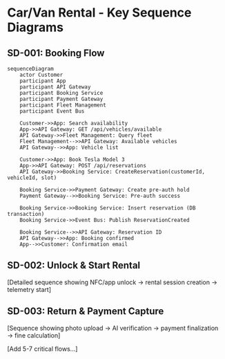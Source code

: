 # Car/Van Rental - Key Sequence Diagrams

## SD-001: Booking Flow
```mermaid
sequenceDiagram
    actor Customer
    participant App
    participant API Gateway
    participant Booking Service
    participant Payment Gateway
    participant Fleet Management
    participant Event Bus

    Customer->>App: Search availability
    App->>API Gateway: GET /api/vehicles/available
    API Gateway->>Fleet Management: Query fleet
    Fleet Management-->>API Gateway: Available vehicles
    API Gateway-->>App: Vehicle list
    
    Customer->>App: Book Tesla Model 3
    App->>API Gateway: POST /api/reservations
    API Gateway->>Booking Service: CreateReservation(customerId, vehicleId, slot)
    
    Booking Service->>Payment Gateway: Create pre-auth hold
    Payment Gateway-->>Booking Service: Pre-auth success
    
    Booking Service->>Booking Service: Insert reservation (DB transaction)
    Booking Service->>Event Bus: Publish ReservationCreated
    
    Booking Service-->>API Gateway: Reservation ID
    API Gateway-->>App: Booking confirmed
    App-->>Customer: Confirmation email
```

## SD-002: Unlock & Start Rental
[Detailed sequence showing NFC/app unlock → rental session creation → telemetry start]

## SD-003: Return & Payment Capture
[Sequence showing photo upload → AI verification → payment finalization → fine calculation]

[Add 5-7 critical flows...]